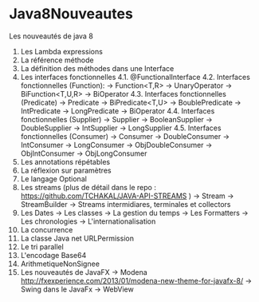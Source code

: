 # Java8Nouveautes
Les nouveautés de java 8

1. Les Lambda expressions 
2. La référence méthode
3. La définition des méthodes dans une Interface 
4. Les interfaces fonctionnelles 
    4.1. @FunctionalInterface
    4.2. Interfaces fonctionnelles (Function): 
       -> Function<T,R>
       -> UnaryOperator<T>
       -> BiFunction<T,U,R>
       -> BiOperator<T>
    4.3. Interfaces fonctionnelles (Predicate)
       -> Predicate<T>
       -> BiPredicate<T,U>
       -> BoublePredicate
       -> IntPredicate
       -> LongPredicate
       -> BiOperator<T>
    4.4. Interfaces fonctionnelles (Supplier)
       -> Supplier<T>
       -> BooleanSupplier
       -> DoubleSupplier
       -> IntSupplier
       -> LongSupplier
    4.5. Interfaces fonctionnelles (Consumer)
       -> Consumer<T>
       -> DoubleConsumer
       -> IntConsumer
       -> LongConsumer
       -> ObjDoubleConsumer<T>
       -> ObjIntConsumer<T>
       -> ObjLongConsumer<T>
5. Les annotations répétables
6. La réflexion sur paramètres
7. Le langage Optional 
8. Les streams (plus de détail dans le repo : https://github.com/TCHAKAL/JAVA-API-STREAMS )
       -> Stream<T>
       -> StreamBuilder
       -> Streams intermidiares, terminales et collectors
9. Les Dates
       -> Les classes
       -> La gestion du temps
       -> Les Formatters 
       -> Les chronologies 
       -> L'internationalisation 
10. La concurrence
11. La classe Java net URLPermission
12. Le tri parallel
13. L'encodage Base64
14. ArithmetiqueNonSignee
15. Les nouveautés de JavaFX 
       -> Modena http://fxexperience.com/2013/01/modena-new-theme-for-javafx-8/
       -> Swing dans le JavaFx
       -> WebView


